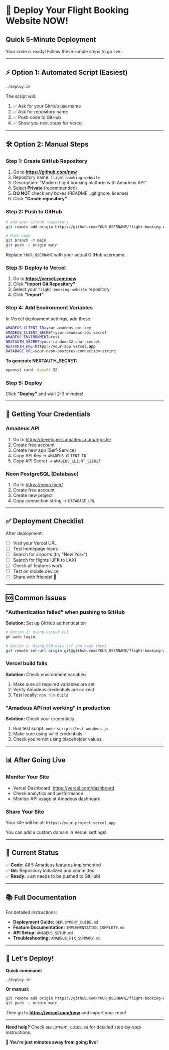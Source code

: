 # 🚀 Deploy Your Flight Booking Website NOW!

## Quick 5-Minute Deployment

Your code is ready! Follow these simple steps to go live:

---

## ⚡ Option 1: Automated Script (Easiest)

```bash
./deploy.sh
```

The script will:
1. ✅ Ask for your GitHub username
2. ✅ Ask for repository name  
3. ✅ Push code to GitHub
4. ✅ Show you next steps for Vercel

---

## 🛠️ Option 2: Manual Steps

### Step 1: Create GitHub Repository

1. Go to **https://github.com/new**
2. Repository name: `flight-booking-website`
3. Description: "Modern flight booking platform with Amadeus API"
4. Select **Private** (recommended)
5. **DO NOT** check any boxes (README, .gitignore, license)
6. Click **"Create repository"**

### Step 2: Push to GitHub

```bash
# Add your GitHub repository
git remote add origin https://github.com/YOUR_USERNAME/flight-booking-website.git

# Push code
git branch -M main
git push -u origin main
```

Replace `YOUR_USERNAME` with your actual GitHub username.

### Step 3: Deploy to Vercel

1. Go to **https://vercel.com/new**
2. Click **"Import Git Repository"**
3. Select your `flight-booking-website` repository
4. Click **"Import"**

### Step 4: Add Environment Variables

In Vercel deployment settings, add these:

```bash
AMADEUS_CLIENT_ID=your-amadeus-api-key
AMADEUS_CLIENT_SECRET=your-amadeus-api-secret
AMADEUS_ENVIRONMENT=test
NEXTAUTH_SECRET=your-random-32-char-secret
NEXTAUTH_URL=https://your-app.vercel.app
DATABASE_URL=your-neon-postgres-connection-string
```

**To generate NEXTAUTH_SECRET:**
```bash
openssl rand -base64 32
```

### Step 5: Deploy

Click **"Deploy"** and wait 2-3 minutes!

---

## 🔑 Getting Your Credentials

### Amadeus API
1. Go to https://developers.amadeus.com/register
2. Create free account
3. Create new app (Self-Service)
4. Copy API Key → `AMADEUS_CLIENT_ID`
5. Copy API Secret → `AMADEUS_CLIENT_SECRET`

### Neon PostgreSQL (Database)
1. Go to https://neon.tech/
2. Create free account
3. Create new project
4. Copy connection string → `DATABASE_URL`

---

## ✅ Deployment Checklist

After deployment:

- [ ] Visit your Vercel URL
- [ ] Test homepage loads
- [ ] Search for airports (try "New York")
- [ ] Search for flights (JFK to LAX)
- [ ] Check all features work
- [ ] Test on mobile device
- [ ] Share with friends! 🎉

---

## 🆘 Common Issues

### "Authentication failed" when pushing to GitHub

**Solution:** Set up GitHub authentication

```bash
# Option 1: Using GitHub CLI
gh auth login

# Option 2: Using SSH keys (if you have them)
git remote set-url origin git@github.com:YOUR_USERNAME/flight-booking-website.git
```

### Vercel build fails

**Solution:** Check environment variables

1. Make sure all required variables are set
2. Verify Amadeus credentials are correct
3. Test locally: `npm run build`

### "Amadeus API not working" in production

**Solution:** Check your credentials

1. Run test script: `node scripts/test-amadeus.js`
2. Make sure using valid credentials
3. Check you're not using placeholder values

---

## 📊 After Going Live

### Monitor Your Site
- Vercel Dashboard: https://vercel.com/dashboard
- Check analytics and performance
- Monitor API usage at Amadeus dashboard

### Share Your Site
Your site will be at: `https://your-project.vercel.app`

You can add a custom domain in Vercel settings!

---

## 🎯 Current Status

✅ **Code:** All 5 Amadeus features implemented  
✅ **Git:** Repository initialized and committed  
✅ **Ready:** Just needs to be pushed to GitHub!

---

## 📚 Full Documentation

For detailed instructions:
- **Deployment Guide:** `DEPLOYMENT_GUIDE.md`
- **Feature Documentation:** `IMPLEMENTATION_COMPLETE.md`
- **API Setup:** `AMADEUS_SETUP.md`
- **Troubleshooting:** `AMADEUS_FIX_SUMMARY.md`

---

## 🚀 Let's Deploy!

**Quick command:**
```bash
./deploy.sh
```

**Or manual:**
```bash
git remote add origin https://github.com/YOUR_USERNAME/flight-booking-website.git
git push -u origin main
```

Then go to **https://vercel.com/new** and import your repo!

---

**Need help?** Check `DEPLOYMENT_GUIDE.md` for detailed step-by-step instructions.

**🎊 You're just minutes away from going live!**
